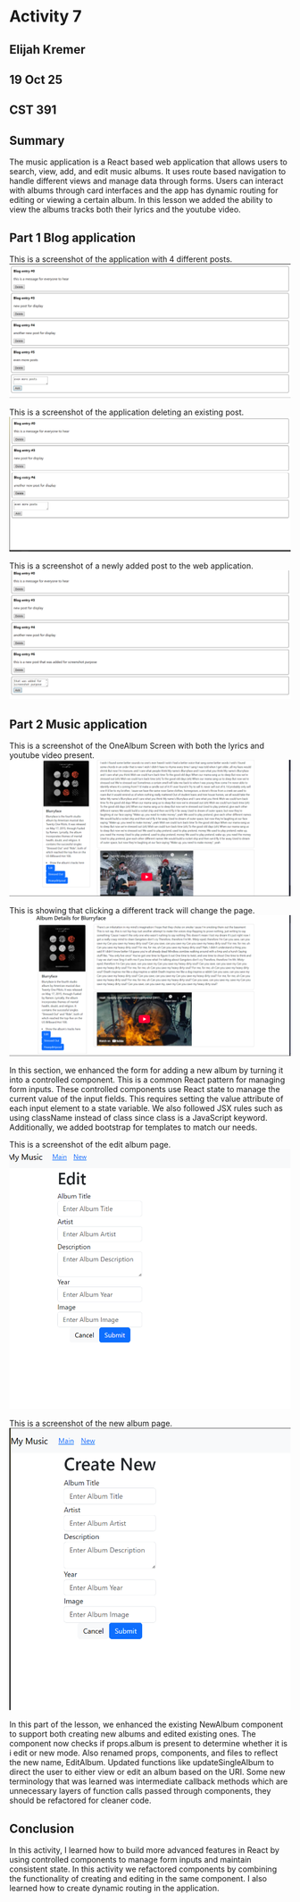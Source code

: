 # Activity 7
## Elijah Kremer
## 19 Oct 25
## CST 391

## Summary

The music application is a React based web application that allows users to search, view, add, and edit music albums. It uses route based navigation to handle different views and manage data through forms. Users can interact with albums through card interfaces and the app has dynamic routing for editing or viewing a certain album. In this lesson we added the ability to view the albums tracks both their lyrics and the youtube video.

## Part 1 Blog application

This is a screenshot of the application with 4 different posts.
![alt text](./screenshots/image.png)

This is a screenshot of the application deleting an existing post.
![alt text](./screenshots/image-1.png)

This is a screenshot of a newly added post to the web application.
![alt text](./screenshots/image-2.png)

## Part 2 Music application

This is a screenshot of the OneAlbum Screen with both the lyrics and youtube video present.
![alt text](./screenshots/image-3.png)

This is showing that clicking a different track will change the page.
![alt text](./screenshots/image-4.png)

In this section, we enhanced the form for adding a new album by turning it into a controlled component. This is a common React pattern for managing form inputs. These controlled components use React state to manage the current value of the input fields. This requires setting the value attribute of each input element to a state variable. We also followed JSX rules such as using className instead of class since class is a JavaScript keyword. Additionally, we added bootstrap for templates to match our needs.

This is a screenshot of the edit album page.
![alt text](./screenshots/image-5.png)

This is a screenshot of the new album page.
![alt text](./screenshots/image-6.png)

In this part of the lesson, we enhanced the existing NewAlbum component to support both creating new albums and edited existing ones. The component now checks if props.album is present to determine whether it is i edit or new mode. Also renamed props, components, and files to reflect the new name, EditAlbum. Updated functions like updateSingleAlbum to direct the user to either view or edit an album based on the URI. Some new terminology that was learned was intermediate callback methods which are unnecessary layers of function calls passed through components, they should be refactored for cleaner code. 

## Conclusion

In this activity, I learned how to build more advanced features in React by using controlled components to manage form inputs and maintain consistent state. In this activity we refactored components by combining the functionality of creating and editing in the same component. I also learned how to create dynamic routing in the application.  